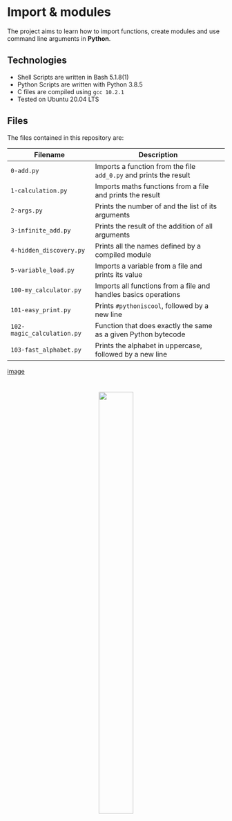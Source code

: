 # Import & modules

The project aims to learn how to import functions, create modules and use command line arguments in **Python**.

## Technologies
* Shell Scripts are written in Bash 5.1.8(1)
* Python Scripts are written with Python 3.8.5
* C files are compiled using `gcc 10.2.1`
* Tested on Ubuntu 20.04 LTS

## Files
The files contained in this repository are:

| Filename | Description |
| -------- | ----------- |
| `0-add.py` | Imports a function from the file `add_0.py` and prints the result |
| `1-calculation.py` | Imports maths functions from a file and prints the result|
| `2-args.py` | Prints the number of and the list of its arguments |
| `3-infinite_add.py` | Prints the result of the addition of all arguments |
| `4-hidden_discovery.py` | Prints all the names defined by a compiled module |
| `5-variable_load.py` | Imports a variable from a file and prints its value |
| `100-my_calculator.py` | Imports all functions from a file and handles basics operations |
| `101-easy_print.py` | Prints `#pythoniscool`, followed by a new line |
| `102-magic_calculation.py` | Function that does exactly the same as a given Python bytecode |
| `103-fast_alphabet.py` | Prints the alphabet in uppercase, followed by a new line |


[image](https://tenor.com/view/aesthetic-gif-23457392)

<h1 align ="center">
<img src="https://tenor.com/view/aesthetic-gif-23457392" height="50%" width="40%">
</h1>
